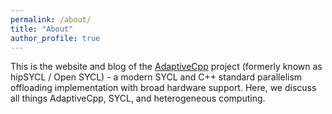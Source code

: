 ```yaml
---
permalink: /about/
title: "About"
author_profile: true
---
```


This is the website and blog of the [AdaptiveCpp](https://github.com/AdaptiveCpp/AdaptiveCpp) project (formerly known as hipSYCL / Open SYCL) - a modern SYCL and C++ standard parallelism offloading implementation with broad hardware support. Here, we discuss all things AdaptiveCpp, SYCL, and heterogeneous computing.
